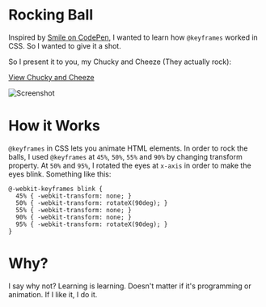 # Rocking Ball
Inspired by [Smile on CodePen](http://codepen.io/rockteam/details/dGvdyx#stats), I wanted to learn how `@keyframes` worked in CSS. So I wanted to give it a shot. 

So I present it to you, my Chucky and Cheeze (They actually rock):

[View Chucky and Cheeze](http://narulakeshav.github.io/rocking-ball/)

![Screenshot](http://goo.gl/UaGU6Z)

# How it Works
`@keyframes` in CSS lets you animate HTML elements. In order to rock the balls, I used `@keyframes` at `45%`, `50%`, `55%` and `90%` by changing transform property. At `50%` and `95%`, I rotated the eyes at `x-axis` in order to make the eyes blink. Something like this:

```
@-webkit-keyframes blink {
  45% { -webkit-transform: none; }
  50% { -webkit-transform: rotateX(90deg); }
  55% { -webkit-transform: none; }
  90% { -webkit-transform: none; }
  95% { -webkit-transform: rotateX(90deg); }
}
```

# Why?
I say why not? Learning is learning. Doesn't matter if it's programming or animation. If I like it, I do it. 